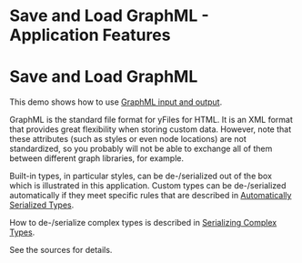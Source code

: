 <!--
 //////////////////////////////////////////////////////////////////////////////
 // @license
 // This file is part of yFiles for HTML 2.6.0.4.
 // Use is subject to license terms.
 //
 // Copyright (c) 2000-2024 by yWorks GmbH, Vor dem Kreuzberg 28,
 // 72070 Tuebingen, Germany. All rights reserved.
 //
 //////////////////////////////////////////////////////////////////////////////
-->
# Save and Load GraphML - Application Features

# Save and Load GraphML

This demo shows how to use [GraphML input and output](https://docs.yworks.com/yfileshtml/#/dguide/io-loading_saving).

GraphML is the standard file format for yFiles for HTML. It is an XML format that provides great flexibility when storing custom data. However, note that these attributes (such as styles or even node locations) are not standardized, so you probably will not be able to exchange all of them between different graph libraries, for example.

Built-in types, in particular styles, can be de-/serialized out of the box which is illustrated in this application. Custom types can be de-/serialized automatically if they meet specific rules that are described in [Automatically Serialized Types](https://docs.yworks.com/yfileshtml/#/dguide/customizing_io_automatic-serialization).

How to de-/serialize complex types is described in [Serializing Complex Types](https://docs.yworks.com/yfileshtml/#/dguide/customizing_io_serialization_complex-types).

See the sources for details.
